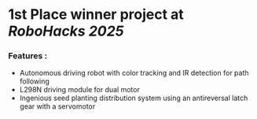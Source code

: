 # 1st Place winner project at *RoboHacks 2025* 

### Features : 
* Autonomous driving robot with color tracking and IR detection for path following 
* L298N driving module for dual motor 
* Ingenious seed planting distribution system using an antireversal latch gear with a servomotor
